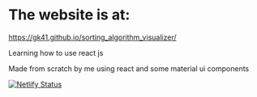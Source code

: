 # The website is at:

https://gk41.github.io/sorting_algorithm_visualizer/

Learning how to use react js

Made from scratch by me using react and some material ui components

[![Netlify Status](https://api.netlify.com/api/v1/badges/5e2906fe-320f-4dce-a6b7-79082ae6b9ba/deploy-status)](https://app.netlify.com/sites/sorting-algorithm-visualiser-gk/deploys)
